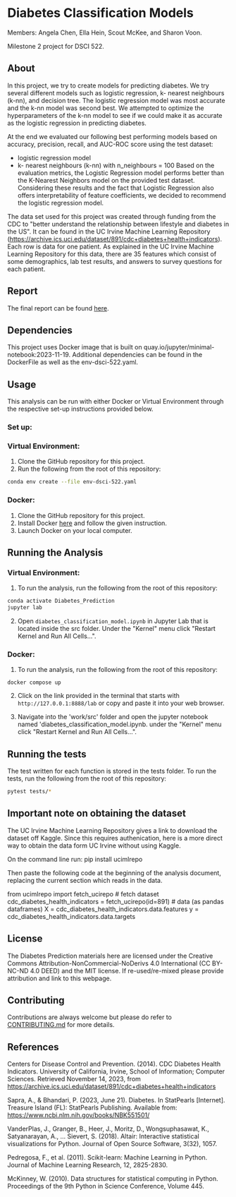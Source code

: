 # Diabetes Classification Models

Members: Angela Chen, Ella Hein, Scout McKee, and Sharon Voon.

Milestone 2 project for DSCI 522.

## About

In this project, we try to create models for predicting diabetes. We try
several different models such as logistic regression, k- nearest
neighbours (k-nn), and decision tree. The logistic regression model was
most accurate and the k-nn model was second best. We attempted to
optimize the hyperparameters of the k-nn model to see if we could make it
as accurate as the logistic regression in predicting diabetes.

At the end we evaluated our following best performing models based on accuracy,
precision, recall, and AUC-ROC score using the test dataset:
- logistic regression model
- k- nearest neighbours (k-nn) with n_neighbours = 100
Based on the evaluation metrics, the Logistic Regression model performs better
than the K-Nearest Neighbors model on the provided test dataset. Considering
these results and the fact that Logistic Regression also offers interpretability
of feature coefficients, we decided to recommend the logistic regression model.

The data set used for this project was created through funding from the
CDC to "better understand the relationship between lifestyle and
diabetes in the US". It can be found in the UC Irvine Machine Learning
Repository
(<https://archive.ics.uci.edu/dataset/891/cdc+diabetes+health+indicators>).
Each row is data for one patient. As explained in the UC Irvine Machine
Learning Repository for this data, there are 35 features which consist
of some demographics, lab test results, and answers to survey questions
for each patient.

## Report

The final report can be found [here](https://github.com/UBC-MDS/diabetes_classification_model/blob/main/doc/diabetes_classification_model_report.pdf).

## Dependencies

This project uses Docker image that is built on  quay.io/jupyter/minimal-notebook:2023-11-19. Additional dependencies can be found 
in the DockerFile as well as the env-dsci-522.yaml.

## Usage

This analysis can be run with either Docker or Virtual Environment through the respective set-up instructions provided below.

### Set up:

### Virtual Environment:

1. Clone the GitHub repository for this project.
2. Run the following from the root of this repository:

``` bash
conda env create --file env-dsci-522.yaml
```

### Docker:

1. Clone the GitHub repository for this project.
2. Install Docker [here](https://www.docker.com/get-started/) and  follow the given instruction.
3. Launch  Docker on your local computer.

## Running the Analysis

### Virtual Environment:

1. To run the analysis, run the following from the root of this repository:

``` bash
conda activate Diabetes_Prediction
jupyter lab 
```

2. Open `diabetes_classification_model.ipynb` in Jupyter Lab that is located inside the src folder. Under the "Kernel" menu click
"Restart Kernel and Run All Cells...".


### Docker:

1. To run the analysis, run the following from the root of this repository:
```         
docker compose up
```

2. Click on the link provided in the terminal that starts with `http://127.0.0.1:8888/lab` or copy and paste it into your web browser.

3. Navigate into the 'work/src' folder and open the jupyter notebook named 'diabetes_classification_model.ipynb. under the "Kernel" menu click
"Restart Kernel and Run All Cells...".

## Running the tests

The test written for each function is stored in the tests folder. To run the tests, run the following from the root of this repository:

``` bash
pytest tests/* 
```

## Important note on obtaining the dataset

The UC Irvine Machine Learning Repository gives a link to download the dataset off Kaggle. Since this requires authenication, here is a more direct way to obtain the data form UC Irvine without using Kaggle.

On the command line run: pip install ucimlrepo

Then paste the following code at the beginning of the analysis document, replacing the current section which reads in the data.

from ucimlrepo import fetch_ucirepo \# fetch dataset cdc_diabetes_health_indicators = fetch_ucirepo(id=891) \# data (as pandas dataframes) X = cdc_diabetes_health_indicators.data.features y = cdc_diabetes_health_indicators.data.targets

## License

The Diabetes Prediction materials here are licensed under the Creative Commons Attribution-NonCommercial-NoDerivs 4.0 International (CC BY-NC-ND 4.0 DEED) and the MIT license. If re-used/re-mixed please provide attribution and link to this webpage.

## Contributing

Contributions are always welcome but please do refer to [CONTRIBUTING.md](https://github.com/UBC-MDS/diabetes_classification_model/blob/main/CONTRIBUTING.md) for more details.

## References

Centers for Disease Control and Prevention. (2014). CDC Diabetes Health 
Indicators. University of California, Irvine, School of Information; 
Computer Sciences. Retrieved November 14, 2023, from 
https://archive.ics.uci.edu/dataset/891/cdc+diabetes+health+indicators

Sapra, A., & Bhandari, P. (2023, June 21). Diabetes. In StatPearls [Internet].
Treasure Island (FL): StatPearls Publishing. Available from: 
https://www.ncbi.nlm.nih.gov/books/NBK551501/

VanderPlas, J., Granger, B., Heer, J., Moritz, D., Wongsuphasawat,
K., Satyanarayan, A., ... Sievert, S. (2018). Altair: Interactive statistical
visualizations for Python. Journal of Open Source Software, 3(32), 1057.

Pedregosa, F., et al. (2011). Scikit-learn: Machine Learning in Python.
Journal of Machine Learning Research, 12, 2825-2830.

McKinney, W. (2010). Data structures for statistical computing in Python.
Proceedings of the 9th Python in Science Conference, Volume 445.
